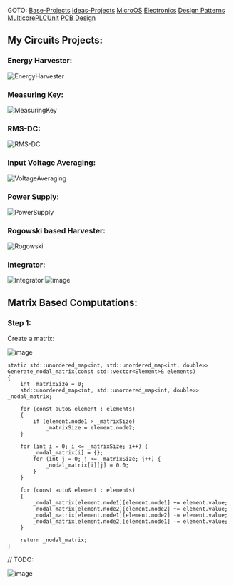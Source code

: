 GOTO: [Base-Projects](https://github.com/DamianKJKujawski/Base-Projects) [Ideas-Projects](https://github.com/DamianKJKujawski/Ideas-Projects) [MicroOS](https://github.com/DamianKJKujawski/MicroOS) [Electronics](https://github.com/DamianKJKujawski/Electronics) [Design Patterns](https://github.com/DamianKJKujawski/DesignPatterns) [MulticorePLCUnit](https://github.com/DamianKJKujawski/MulticorePLCUnit) [PCB Design](https://github.com/DamianKJKujawski/PCB)

## My Circuits Projects:

### Energy Harvester:

![EnergyHarvester](https://github.com/DamianKJKujawski/Electronics/assets/160174331/aa29518a-8e5e-439b-899c-26476b152e70)

### Measuring Key:

![MeasuringKey](https://github.com/DamianKJKujawski/Electronics/assets/160174331/4978b6a8-224e-4489-80c5-559ec65f97e9)

### RMS-DC:

![RMS-DC](https://github.com/DamianKJKujawski/Electronics/assets/160174331/c0625742-801d-42d7-80d7-0df6dd739875)

### Input Voltage Averaging:

![VoltageAveraging](https://github.com/DamianKJKujawski/Electronics/assets/160174331/552a2721-1150-4b00-b61a-6610dc3066ee)

### Power Supply:

![PowerSupply](https://github.com/DamianKJKujawski/Electronics/assets/160174331/da543c2d-a200-40cf-9839-0b0436748f29)

### Rogowski based Harvester:

![Rogowski](https://github.com/DamianKJKujawski/Electronics/assets/160174331/8c22512a-cfa2-4a7e-9bac-cfe5aa433dfb)

### Integrator:

![Integrator](https://github.com/DamianKJKujawski/Electronics/assets/160174331/9ed7bf47-b429-4078-994c-abbf4b02e418)
![image](https://github.com/DamianKJKujawski/Electronics/assets/160174331/5e479710-9908-405c-a618-61153919bc3e)

## Matrix Based Computations:

### Step 1:

Create a matrix:

![image](https://github.com/DamianKJKujawski/Electronics/assets/160174331/5878106e-fe2b-4291-a94b-4be1e37d0e6b)

```
static std::unordered_map<int, std::unordered_map<int, double>> Generate_nodal_matrix(const std::vector<Element>& elements) 
{
    int _matrixSize = 0;
    std::unordered_map<int, std::unordered_map<int, double>> _nodal_matrix;

    for (const auto& element : elements) 
    {
        if (element.node1 > _matrixSize)
            _matrixSize = element.node2;
    }

    for (int i = 0; i <= _matrixSize; i++) {
        _nodal_matrix[i] = {};
        for (int j = 0; j <= _matrixSize; j++) {
            _nodal_matrix[i][j] = 0.0;
        }
    }

    for (const auto& element : elements)
    {
        _nodal_matrix[element.node1][element.node1] += element.value;
        _nodal_matrix[element.node2][element.node2] += element.value;
        _nodal_matrix[element.node1][element.node2] -= element.value;
        _nodal_matrix[element.node2][element.node1] -= element.value;
    }

    return _nodal_matrix;
}
```

// TODO:

![image](https://github.com/DamianKJKujawski/Electronics/assets/160174331/ab041ef9-1881-44cb-9b89-021ac249767e)
